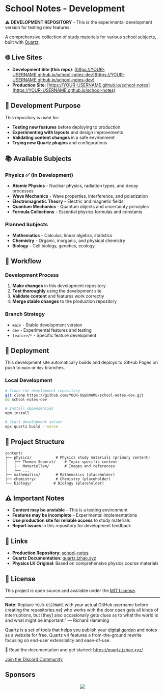 # School Notes - Development

⚠️ **DEVELOPMENT REPOSITORY** - This is the experimental development version for testing new features.

A comprehensive collection of study materials for various school subjects, built with [Quartz](https://quartz.jzhao.xyz/).

## 🌐 Live Sites

- **Development Site (this repo)**: [https://YOUR-USERNAME.github.io/school-notes-dev](https://YOUR-USERNAME.github.io/school-notes-dev)
- **Production Site**: [https://YOUR-USERNAME.github.io/school-notes](https://YOUR-USERNAME.github.io/school-notes)

## 🚧 Development Purpose

This repository is used for:
- **Testing new features** before deploying to production
- **Experimenting with layouts** and design improvements
- **Validating content changes** in a safe environment
- **Trying new Quartz plugins** and configurations

## 📚 Available Subjects

### Physics ✅ (In Development)
- **Atomic Physics** - Nuclear physics, radiation types, and decay processes
- **Wave Mechanics** - Wave properties, interference, and polarization  
- **Electromagnetic Theory** - Electric and magnetic fields
- **Quantum Mechanics** - Quantum objects and uncertainty principles
- **Formula Collections** - Essential physics formulas and constants

### Planned Subjects
- **Mathematics** - Calculus, linear algebra, statistics
- **Chemistry** - Organic, inorganic, and physical chemistry
- **Biology** - Cell biology, genetics, ecology

## 🔄 Workflow

### Development Process
1. **Make changes** in this development repository
2. **Test thoroughly** using the development site
3. **Validate content** and features work correctly
4. **Merge stable changes** to the production repository

### Branch Strategy
- `main` - Stable development version
- `dev` - Experimental features and testing
- `feature/*` - Specific feature development

## 🚀 Deployment

This development site automatically builds and deploys to GitHub Pages on push to `main` or `dev` branches.

### Local Development
```bash
# Clone the development repository
git clone https://github.com/YOUR-USERNAME/school-notes-dev.git
cd school-notes-dev

# Install dependencies
npm install

# Start development server
npx quartz build --serve
```

## 📁 Project Structure

```
content/
├── physics/           # Physics study materials (primary content)
│   ├── Themen Seperat/    # Topic-specific content
│   ├── Materiellen/       # Images and references
│   └── ...
├── mathematics/       # Mathematics (placeholder)
├── chemistry/         # Chemistry (placeholder)
└── biology/          # Biology (placeholder)
```

## ⚠️ Important Notes

- **Content may be unstable** - This is a testing environment
- **Features may be incomplete** - Experimental implementations
- **Use production site for reliable access** to study materials
- **Report issues** in this repository for development feedback

## 🔗 Links

- **Production Repository**: [school-notes](https://github.com/YOUR-USERNAME/school-notes)
- **Quartz Documentation**: [quartz.jzhao.xyz](https://quartz.jzhao.xyz/)
- **Physics LK Original**: Based on comprehensive physics course materials

## 📄 License

This project is open source and available under the [MIT License](LICENSE).

---

**Note**: Replace `YOUR-USERNAME` with your actual GitHub username before creating the repositories.ne] who works with the door open gets all kinds of interruptions, but [they] also occasionally gets clues as to what the world is and what might be important.” — Richard Hamming

Quartz is a set of tools that helps you publish your [digital garden](https://jzhao.xyz/posts/networked-thought) and notes as a website for free.
Quartz v4 features a from-the-ground rewrite focusing on end-user extensibility and ease-of-use.

🔗 Read the documentation and get started: https://quartz.jzhao.xyz/

[Join the Discord Community](https://discord.gg/cRFFHYye7t)

## Sponsors

<p align="center">
  <a href="https://github.com/sponsors/jackyzha0">
    <img src="https://cdn.jsdelivr.net/gh/jackyzha0/jackyzha0/sponsorkit/sponsors.svg" />
  </a>
</p>

